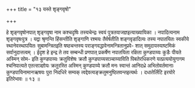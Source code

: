 +++
title = "१३ यस्ते शृङ्गवृषो"

+++

हे शृङ्गवृषोनपात् शृङ्गवृषा नाम कश्चदृषिः तस्यचेन्द्रः स्वयं पुत्रतयाजज्ञइत्याख्यायिका । नपादित्यनाम शृङ्गवृषःपुत्र । यद्वा श्रृणन्ति हिंसन्तीति शृङ्गाणि रश्मयः तैर्वर्षतीति शङ्गवृडादित्यः तस्य नपातयितः स्वकीये स्थानेवस्थापयितः सुबामन्त्रितइति षष्ठचन्तस्य पराङ्गवद्धावेनामन्त्रितानुप्रवे- शात् समुदायस्याष्टमिकं सर्वानुदात्तत्वम् । ईदृश हे इन्द्र ते तव सम्बन्धी प्रणपात् प्रकर्षेण नपातयिता रक्षिता कुण्डपाय्यः कुडैः पीयते अस्मिन् सोम- इति कुण्डपाय्यः क्रतुविशेषः क्रतौ कुण्डपाय्यसञ्चाय्याविति पिबतेरधिकरणे यत्प्रत्ययोयुगागम श्चनिपात्यते एतत्सञ्ज्ञोयः क्रतुरस्ति अस्मिन् कुण्डपाय्ये क्रतौ मनः स्वान्तं आनिदध्रे अभितोवर्तमानाः कुण्डपायिनामानऋषयः पुरा निदधिरे सम्यक् त्वद्देवत्यङ्क्रतुमनुष्ठितवन्तइत्यर्थः । दधातेर्लिटि इरयोरे इतिरेभावः ॥ १३ ॥